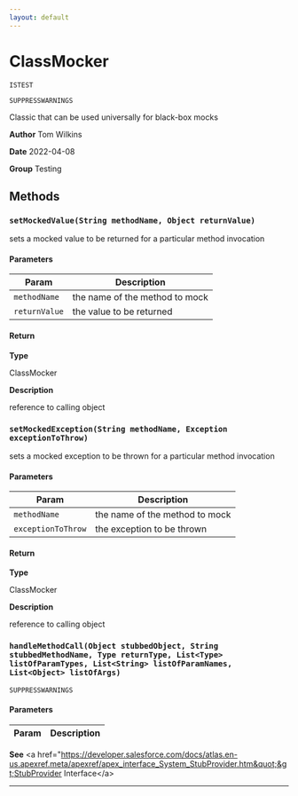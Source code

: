 ```yaml
---
layout: default
---
```

# ClassMocker

`ISTEST`

`SUPPRESSWARNINGS`

Classic that can be used universally for black-box mocks


**Author** Tom Wilkins


**Date** 2022-04-08


**Group** Testing

## Methods
### `setMockedValue(String methodName, Object returnValue)`

sets a mocked value to be returned for a particular method invocation

#### Parameters
|Param|Description|
|---|---|
|`methodName`|the name of the method to mock|
|`returnValue`|the value to be returned|

#### Return

**Type**

ClassMocker

**Description**

reference to calling object

### `setMockedException(String methodName, Exception exceptionToThrow)`

sets a mocked exception to be thrown for a particular method invocation

#### Parameters
|Param|Description|
|---|---|
|`methodName`|the name of the method to mock|
|`exceptionToThrow`|the exception to be thrown|

#### Return

**Type**

ClassMocker

**Description**

reference to calling object

### `handleMethodCall(Object stubbedObject, String stubbedMethodName, Type returnType, List<Type> listOfParamTypes, List<String> listOfParamNames, List<Object> listOfArgs)`

`SUPPRESSWARNINGS`
#### Parameters
|Param|Description|
|---|---|


**See** &lt;a href=&quot;https://developer.salesforce.com/docs/atlas.en-us.apexref.meta/apexref/apex_interface_System_StubProvider.htm&quot;&gt;StubProvider Interface&lt;/a&gt;

---
